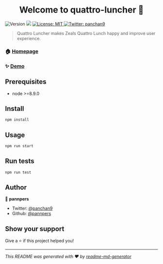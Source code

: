 <h1 align="center">Welcome to quattro-luncher 👋</h1>
<p>
  <img alt="Version" src="https://img.shields.io/badge/version-0.1.0-blue.svg?cacheSeconds=2592000" />
  <img src="https://img.shields.io/badge/node-%3E%3D8.9.0-blue.svg" />
  <a href="#" target="_blank">
    <img alt="License: MIT" src="https://img.shields.io/badge/License-MIT-yellow.svg" />
  </a>
  <a href="https://twitter.com/panchan9" target="_blank">
    <img alt="Twitter: panchan9" src="https://img.shields.io/twitter/follow/panchan9.svg?style=social" />
  </a>
</p>

> Quattro Luncher makes Zeals Quattro Lunch happy and improve user experience.

### 🏠 [Homepage](zeals-quattro-lunch.web.app)

### ✨ [Demo](zeals-quattro-lunch.web.app)

## Prerequisites

- node >=8.9.0

## Install

```sh
npm install
```

## Usage

```sh
npm run start
```

## Run tests

```sh
npm run test
```

## Author

👤 **pannpers**

* Twitter: [@panchan9](https://twitter.com/panchan9)
* Github: [@pannpers](https://github.com/pannpers)

## Show your support

Give a ⭐️ if this project helped you!

***
_This README was generated with ❤️ by [readme-md-generator](https://github.com/kefranabg/readme-md-generator)_